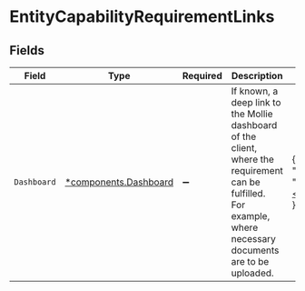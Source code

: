 # EntityCapabilityRequirementLinks


## Fields

| Field                                                                                                                                                           | Type                                                                                                                                                            | Required                                                                                                                                                        | Description                                                                                                                                                     | Example                                                                                                                                                         |
| --------------------------------------------------------------------------------------------------------------------------------------------------------------- | --------------------------------------------------------------------------------------------------------------------------------------------------------------- | --------------------------------------------------------------------------------------------------------------------------------------------------------------- | --------------------------------------------------------------------------------------------------------------------------------------------------------------- | --------------------------------------------------------------------------------------------------------------------------------------------------------------- |
| `Dashboard`                                                                                                                                                     | [*components.Dashboard](../../models/components/dashboard.md)                                                                                                   | :heavy_minus_sign:                                                                                                                                              | If known, a deep link to the Mollie dashboard of the client, where the requirement can be fulfilled.<br/>For example, where necessary documents are to be uploaded. | {<br/>"href": "https://my.mollie.com/dashboard/...",<br/>"type": "text/html"<br/>}                                                                              |